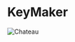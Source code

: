 # KeyMaker

![Chateau](https://github.com/dirof/Medusa500/blob/main/Consensus/KeyMaker/Chateau/Chateau.png?raw=true)

